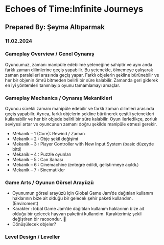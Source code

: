 # Echoes of Time:Infinite Journeys
## Prepared By: Şeyma Altıparmak
### 11.02.2024

### Gameplay Overview / Genel Oynanış
Oyuncumuz, zamanı manipüle edebilme yeteneğine sahiptir ve aynı anda farklı zaman dilimlerine geçiş yapabilir. Bu yetenekle, ölmemeye çalışarak zaman paralelleri arasında geçiş yapar. Farklı objelerin şekline bürünebilir ve her bir objenin ömrü bitmeden belirli bir süre kalabilir. Zamanda geri giderek en iyi yöntemleri tanımlayıp oyunu tamamlamayı amaçlar.

### Gameplay Mechanics / Oynanış Mekanikleri
Oyuncu sürekli zamanı manipüle edebilir ve farklı zaman dilimleri arasında geçiş yapabilir. Ayrıca, farklı objelerin şekline bürünerek çeşitli yetenekleri kullanabilir ve her bir objede belirli bir süre kalabilir. Oyun ilerledikçe, zorluk seviyesi artar ve oyuncunun zamanı doğru şekilde manipüle etmesi gerekir.
- Mekanik – 1 (Core): Rewind / Zaman
- Mekanik – 2 : Obje şekil değişimi
- Mekanik – 3 : Player Controller with New Input System (basic düzeyde bitti)
- Mekanik – 4 : Puzzle oyunları
- Mekanik – 5 : Can Sahası
- Mekanik – 6 : Cinemachine (entegre edildi, geliştirmeye açıldı.)
- Mekanik – 7 : Sinematikler

### Game Arts / Oyunun Görsel Arayüzü	
- Oyunumun görsel arayüzü için Global Game Jam’de dağıtılan kullanım haklarının bize ait olduğu bir gelecek şehir paketi kullandım. (Enviroment)
- Karakter : lobal Game Jam’de dağıtılan kullanım haklarının bize ait olduğu bir gelecek hayvan paketini kullandım. Karakterimiz şekil değiştiren bir racoondur. 🦝
- Dönüşülecek objeler?

### Level Design / Leveller				
